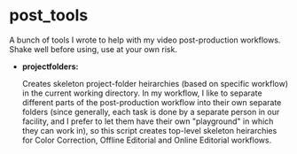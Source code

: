 post_tools
==========

A bunch of tools I wrote to help with my video post-production workflows. Shake well before using, use at your own risk.


* **projectfolders:**

  Creates skeleton project-folder heirarchies (based on specific workflow) in the current working directory. In my workflow, I like to separate different parts of the post-production workflow into their own separate folders (since generally, each task is done by a separate person in our facility, and I prefer to let them have their own "playground" in which they can work in), so this script creates top-level skeleton heirarchies for Color Correction, Offline Editorial and Online Editorial workflows.

